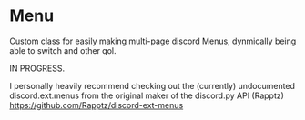 # Menu
Custom class for easily making multi-page discord Menus, dynmically being able to switch and other qol.

IN PROGRESS.

I personally heavily recommend checking out the (currently) undocumented discord.ext.menus from the original maker of the discord.py API (Rapptz)
https://github.com/Rapptz/discord-ext-menus
